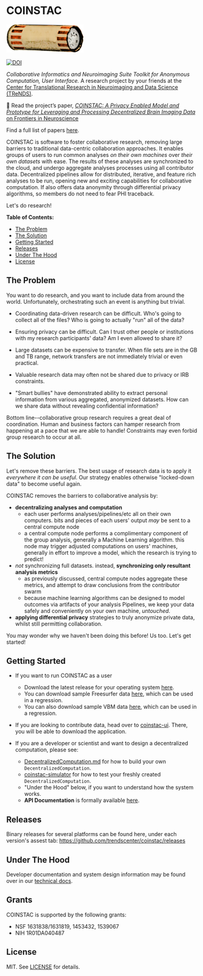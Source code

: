 # COINSTAC

<img src="https://raw.githubusercontent.com/MRN-Code/coinstac/master/img/coinstac.png" height="75px">

[![DOI](https://zenodo.org/badge/52497909.svg)](https://zenodo.org/badge/latestdoi/52497909)

_Collaborative Informatics and Neuroimaging Suite Toolkit for Anonymous Computation, User Interface._ A research project by your friends at the [Center for Translational Research in Neuroimaging and Data Science (TReNDS)](https://www.trendscenter.org).

📖 Read the project’s paper, [_COINSTAC: A Privacy Enabled Model and Prototype for Leveraging and Processing Decentralized Brain Imaging Data_ on Frontiers in Neuroscience](http://journal.frontiersin.org/article/10.3389/fnins.2016.00365/full)

Find a full list of papers [here](https://www.github.com/trendscenter.org/coinstac/algorithm-development/papers.md).

COINSTAC is software to foster collaborative research, removing large barriers to traditional data-centric collaboration approaches.  It enables groups of users to run common analyses _on their own machines_ over _their own datasets_ with ease.  The results of these analyses are synchronized to the cloud, and undergo aggregate analyses processes using all contributor data.  Decentralized pipelines allow for distributed, iterative, and feature rich analyses to be run, opening new and exciting capabilities for collaborative computation.  If also offers data anonymity through differential privacy algorithms, so members do not need to fear PHI traceback.

Let's do research!

**Table of Contents:**

* [The Problem](#the-problem)
* [The Solution](#the-solution)
* [Getting Started](#getting-started)
* [Releases](#releases)
* [Under The Hood](#under-the-hood)
* [License](#license)

## The Problem
You want to do research, and you want to include data from around the world.  Unfortunately, orchestrating such an event is anything but trivial.

- Coordinating data-driven research can be difficult.  Who's going to collect all of the files?  Who is going to actually "run" all of the data?

- Ensuring privacy can be difficult.  Can I trust other people or institutions with my research participants' data?  Am I even allowed to share it?

- Large datasets can be expensive to transfer.  When file sets are in the GB and TB range, network transfers are not immediately trivial or even practical.

- Valuable research data may often not be shared due to privacy or IRB constraints.

- "Smart bullies" have demonstrated ability to extract personal information from various aggregated, anonymized datasets.  How can we share data without revealing confidential information?

Bottom line--collaborative group research requires a great deal of coordination.  Human and business factors can hamper research from happening at a pace that we are able to handle!  Constraints may even forbid group research to occur at all.

## The Solution
Let's remove these barriers.  The best usage of research data is to apply it _everywhere it can be useful_.  Our strategy enables otherwise "locked-down data" to become useful again.

COINSTAC removes the barriers to collaborative analysis by:

- **decentralizing analyses and computation**
  - each user performs analyses/pipelines/etc all on their own computers. bits and pieces of each users' output _may_ be sent to a central compute node
  - a central compute node performs a complimentary component of the group analysis, generally a Machine Learning algorithm.  this node may trigger adjusted computations on users' machines, generally in effort to improve a model, which the research is trying to predict!
- _not_ synchronizing full datasets. instead, **synchronizing only resultant analysis metrics**
  - as previously discussed, central compute nodes aggregate these metrics, and attempt to draw conclusions from the contributor swarm
  - because machine learning algorithms can be designed to model outcomes via artifacts of your analysis Pipelines, we keep your data safely and conveniently on your own machine, _untouched_.
- **applying differential privacy** strategies to truly anonymize private data, whilst still permitting collaboration.

You may wonder why we haven't been doing this before!  Us too.  Let's get started!

## Getting Started
- If you want to run COINSTAC as a user 
  - Download the latest release for your operating system [here](https://github.com/trendscenter/coinstac/releases).
  - You can download sample Freesurfer data [here](https://github.com/trendscenter/coinstac/releases/download/v3.1.10/20170425-coinstac-test-data.zip), which can be used in a regression.
  - You can also download sample VBM data [here](https://github.com/trendscenter/coinstac/files/2134308/coinstac_ssr_vbm_test_data.zip), which can be used in a regression.
- If you are looking to contribute data, head over to [coinstac-ui](https://github.com/trendscenter/coinstac/tree/master/packages/coinstac-ui).  There, you will be able to download the application.

- If you are a developer or scientist and want to design a decentralized computation, please see:
  - [DecentralizedComputation.md](DecentralizedComputation.md) for how to build your own `DecentralizedComputation`.
  - [coinstac-simulator](https://github.com/trendscenter/coinstac/tree/master/packages/coinstac-simulator) for how to test your freshly created `DecentralizedComputation`.
  - "Under the Hood" below, if you want to understand how the system works.
  - **API Documentation** is formally available [here](http://mrn-code.github.io/coinstac/index.html#api-docs).

## Releases
Binary releases for several platforms can be found here, under each version's assest tab:
https://github.com/trendscenter/coinstac/releases

## Under The Hood
Developer documentation and system design information may be found over in our [technical docs](./TECHNICAL.md).

## Grants
COINSTAC is supported by the following grants:
- NSF 1631838/1631819, 1453432, 1539067
- NIH 1R01DA040487

## License
MIT. See [LICENSE](./LICENSE) for details.
